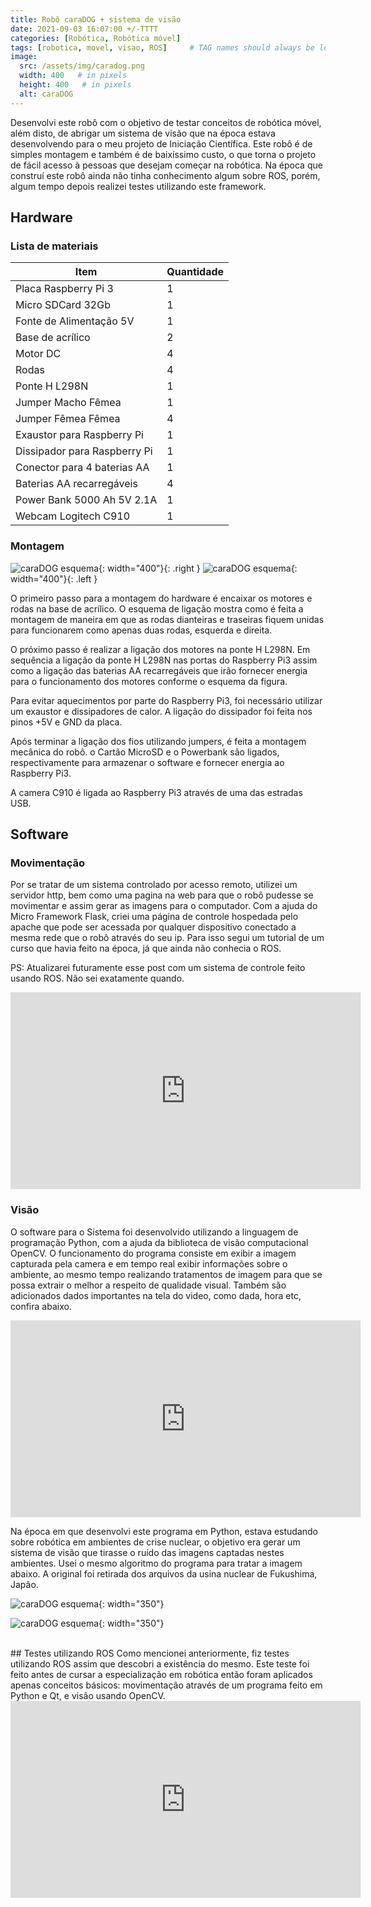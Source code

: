 ```yaml
---
title: Robô caraDOG + sistema de visão
date: 2021-09-03 16:07:00 +/-TTTT
categories: [Robótica, Robótica móvel]
tags: [robotica, movel, visao, ROS]     # TAG names should always be lowercase
image:
  src: /assets/img/caradog.png
  width: 400   # in pixels
  height: 400   # in pixels
  alt: caraDOG
---
```


Desenvolvi este robô com o objetivo de testar conceitos de robótica móvel, além disto, de abrigar um sistema de visão que na época estava desenvolvendo para o meu projeto de Iniciação Científica. Este robô é de simples montagem e também é de baixíssimo custo, o que torna o projeto de fácil acesso à pessoas que desejam começar na robótica. Na época que construí este robô ainda não tinha conhecimento algum sobre ROS, porém, algum tempo depois realizei testes utilizando este framework. 

## Hardware
### Lista de materiais

Item | Quantidade
---------|----------
Placa Raspberry Pi 3   | 1
Micro SDCard 32Gb | 1
Fonte de Alimentação 5V | 1
Base de acrílico | 2 
Motor DC | 4
Rodas | 4
Ponte H L298N | 1
Jumper Macho Fêmea | 1
Jumper Fêmea Fêmea | 4
Exaustor para Raspberry Pi | 1
Dissipador para Raspberry Pi | 1
Conector para 4 baterias AA | 1
Baterias AA recarregáveis | 4
Power Bank 5000 Ah 5V 2.1A | 1
Webcam Logitech C910 | 1




### Montagem
![caraDOG esquema](/assets/img/caradog1.jpg){: width="400"}{: .right }
![caraDOG esquema](/assets/img/caradog2.jpeg){: width="400"}{: .left }

O primeiro passo para a montagem do hardware é encaixar os motores e rodas na base de acrílico. O esquema de ligação mostra como é feita a montagem de maneira em que as rodas dianteiras e traseiras fiquem unidas para funcionarem como apenas duas rodas, esquerda e direita.

O próximo passo é realizar a ligação dos motores na ponte H L298N. Em sequência a ligação da ponte H L298N nas portas do Raspberry Pi3 assim como a ligação das baterias AA recarregáveis que irão fornecer energia para o funcionamento dos motores conforme o esquema da figura.

Para evitar aquecimentos por parte do Raspberry Pi3, foi necessário utilizar um exaustor e dissipadores de calor. A ligação do dissipador foi feita nos pinos +5V e GND da placa. 

Após terminar a ligação dos fios utilizando jumpers, é feita a montagem mecânica do robô. o Cartão MicroSD e o Powerbank são ligados, respectivamente para armazenar o software e fornecer energia ao Raspberry Pi3.

A camera C910 é ligada ao Raspberry Pi3 através de uma das estradas USB.

## Software
### Movimentação
Por se tratar de um sistema controlado por acesso remoto, utilizei um servidor http, bem como uma pagina na web para que o robô pudesse se movimentar e assim gerar as imagens para o computador. Com a ajuda do Micro Framework Flask, criei uma página de controle hospedada pelo apache que pode ser acessada por qualquer dispositivo conectado a mesma rede que o robô através do seu ip. Para isso segui um tutorial de um curso que havia feito na época, já que ainda não conhecia o ROS.

PS: Atualizarei futuramente esse post com um sistema de controle feito usando ROS. Não sei exatamente quando.

<center><iframe width="560" height="315" src="https://www.youtube.com/embed/8PMh7ztHJO0" title="YouTube video player" frameborder="0" allow="accelerometer; autoplay; clipboard-write; encrypted-media; gyroscope; picture-in-picture" allowfullscreen></iframe></center>

### Visão
O software para o Sistema foi desenvolvido utilizando a linguagem de programação Python, com a ajuda da biblioteca de visão computacional OpenCV. O funcionamento do programa consiste em exibir a imagem capturada pela camera e em tempo real exibir informações sobre o ambiente, ao mesmo tempo realizando tratamentos de imagem para que se possa extrair o melhor a respeito de qualidade visual. Também são adicionados dados importantes na tela do video, como dada, hora etc, confira abaixo.

<center><iframe width="560" height="315" src="https://www.youtube.com/embed/od9QjKJ1w24" title="YouTube video player" frameborder="0" allow="accelerometer; autoplay; clipboard-write; encrypted-media; gyroscope; picture-in-picture" allowfullscreen></iframe></center>

Na época em que desenvolvi este programa em Python, estava estudando sobre robótica em ambientes de crise nuclear, o objetivo era gerar um sistema de visão que tirasse o ruído das imagens captadas nestes ambientes. Usei o mesmo algoritmo do programa para tratar a imagem abaixo. A original foi retirada dos arquivos da usina nuclear de Fukushima, Japão.

![caraDOG esquema](/assets/img/caradog3.jpg){: width="350"}

![caraDOG esquema](/assets/img/caradog4.jpg){: width="350"}

<br>
## Testes utilizando ROS
Como mencionei anteriormente, fiz testes utilizando ROS assim que descobri a existência do mesmo. Este teste foi feito antes de cursar a especialização em robótica então foram aplicados apenas conceitos básicos: movimentação através de um programa feito em Python e Qt, e visão usando OpenCV.

<center><iframe width="560" height="315" src="https://www.youtube.com/embed/CUDp7pLf1sA" title="YouTube video player" frameborder="0" allow="accelerometer; autoplay; clipboard-write; encrypted-media; gyroscope; picture-in-picture" allowfullscreen></iframe></center>
